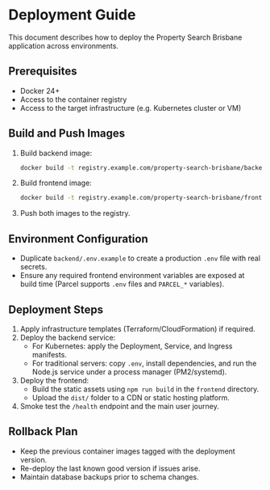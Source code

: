 # Deployment Guide

This document describes how to deploy the Property Search Brisbane application across environments.

## Prerequisites

- Docker 24+
- Access to the container registry
- Access to the target infrastructure (e.g. Kubernetes cluster or VM)

## Build and Push Images

1. Build backend image:
   ```bash
   docker build -t registry.example.com/property-search-brisbane/backend:latest backend
   ```
2. Build frontend image:
   ```bash
   docker build -t registry.example.com/property-search-brisbane/frontend:latest frontend
   ```
3. Push both images to the registry.

## Environment Configuration

- Duplicate `backend/.env.example` to create a production `.env` file with real secrets.
- Ensure any required frontend environment variables are exposed at build time (Parcel supports `.env` files and `PARCEL_*` variables).

## Deployment Steps

1. Apply infrastructure templates (Terraform/CloudFormation) if required.
2. Deploy the backend service:
   - For Kubernetes: apply the Deployment, Service, and Ingress manifests.
   - For traditional servers: copy `.env`, install dependencies, and run the Node.js service under a process manager (PM2/systemd).
3. Deploy the frontend:
   - Build the static assets using `npm run build` in the `frontend` directory.
   - Upload the `dist/` folder to a CDN or static hosting platform.
4. Smoke test the `/health` endpoint and the main user journey.

## Rollback Plan

- Keep the previous container images tagged with the deployment version.
- Re-deploy the last known good version if issues arise.
- Maintain database backups prior to schema changes.
